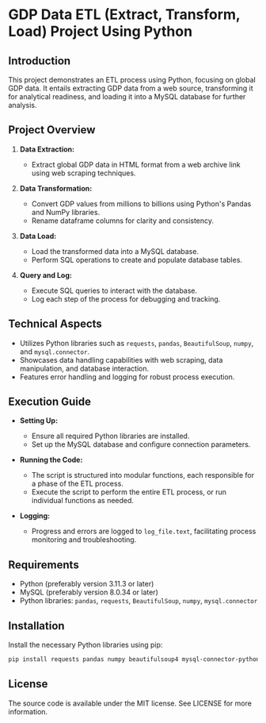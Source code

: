 # GDP Data ETL (Extract, Transform, Load) Project Using Python

## Introduction

This project demonstrates an ETL process using Python, focusing on global GDP data. It entails extracting GDP data from a web source, transforming it for analytical readiness, and loading it into a MySQL database for further analysis.

## Project Overview

1. **Data Extraction:**
   - Extract global GDP data in HTML format from a web archive link using web scraping techniques.
   
2. **Data Transformation:**
   - Convert GDP values from millions to billions using Python's Pandas and NumPy libraries.
   - Rename dataframe columns for clarity and consistency.

3. **Data Load:**
   - Load the transformed data into a MySQL database.
   - Perform SQL operations to create and populate database tables.

4. **Query and Log:**
   - Execute SQL queries to interact with the database.
   - Log each step of the process for debugging and tracking.

## Technical Aspects

- Utilizes Python libraries such as `requests`, `pandas`, `BeautifulSoup`, `numpy`, and `mysql.connector`.
- Showcases data handling capabilities with web scraping, data manipulation, and database interaction.
- Features error handling and logging for robust process execution.

## Execution Guide

- **Setting Up:**
  - Ensure all required Python libraries are installed.
  - Set up the MySQL database and configure connection parameters.

- **Running the Code:**
  - The script is structured into modular functions, each responsible for a phase of the ETL process.
  - Execute the script to perform the entire ETL process, or run individual functions as needed.

- **Logging:**
  - Progress and errors are logged to `log_file.text`, facilitating process monitoring and troubleshooting.

## Requirements

- Python (preferably version 3.11.3 or later)
- MySQL (preferably version 8.0.34 or later)
- Python libraries: `pandas`, `requests`, `BeautifulSoup`, `numpy`, `mysql.connector`

## Installation

Install the necessary Python libraries using pip:

```sh
pip install requests pandas numpy beautifulsoup4 mysql-connector-python
```

## License

The source code is available under the MIT license. See LICENSE for more information.


